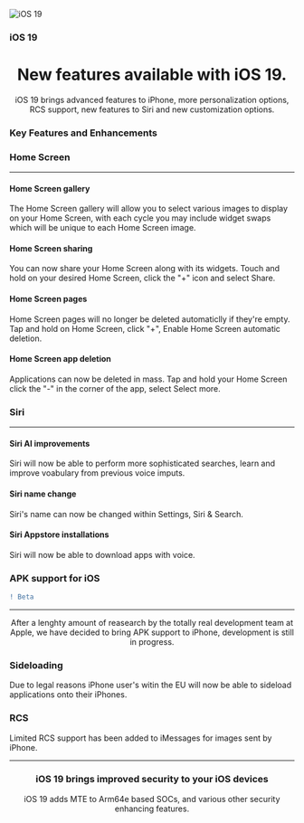 ![iOS 19](https://cdn.discordapp.com/attachments/1045431260815822948/1046114794886938724/IMG_1127.png)
### iOS 19
<h1 align="Center">New features available with iOS 19.</h1>
<p align="Center">iOS 19 brings advanced features to iPhone, more personalization options, RCS support, new features to Siri and new customization options.</p>

### Key Features and Enhancements

### Home Screen
------
#### Home Screen gallery
The Home Screen gallery will allow you to select various images to display on your Home Screen, with each cycle you may include widget swaps which will be unique to each Home Screen image.
#### Home Screen sharing
You can now share your Home Screen along with its widgets. Touch and hold on your desired Home Screen, click the "+" icon and select Share.
#### Home Screen pages
Home Screen pages will no longer be deleted automaticlly if they're empty. Tap and hold on Home Screen, click "+", Enable Home Screen automatic deletion.
#### Home Screen app deletion
Applications can now be deleted in mass. Tap and hold your Home Screen click the "-" in the corner of the app, select Select more.

### Siri
------
#### Siri AI improvements 
Siri will now be able to perform more sophisticated searches, learn and improve voabulary from previous voice imputs.
#### Siri name change
Siri's name can now be changed within Settings, Siri & Search.
#### Siri Appstore installations
Siri will now be able to download apps with voice.

### APK support for iOS 
```diff
! Beta
```
------

<p align="Center">After a lenghty amount of reasearch by the totally real development team at Apple, we have decided to bring APK support to iPhone, development is still in progress.</p>

### Sideloading
Due to legal reasons iPhone user's witin the EU will now be able to sideload applications onto their iPhones.

### RCS
Limited RCS support has been added to iMessages for images sent by iPhone.

------

<h3 align="Center"> iOS 19 brings improved security to your iOS devices </h3> 

<p align="Center"> iOS 19 adds MTE to Arm64e based SOCs, and various other security enhancing features. </p>
